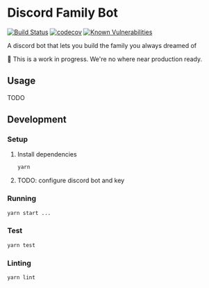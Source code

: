 # Discord Family Bot

[![Build Status](https://travis-ci.com/dotboris/discord-family-bot.svg?branch=master)](https://travis-ci.com/dotboris/discord-family-bot)
[![codecov](https://codecov.io/gh/dotboris/discord-family-bot/branch/master/graph/badge.svg)](https://codecov.io/gh/dotboris/discord-family-bot)
[![Known Vulnerabilities](https://snyk.io/test/github/dotboris/discord-family-bot/badge.svg?targetFile=package.json)](https://snyk.io/test/github/dotboris/discord-family-bot?targetFile=package.json)

A discord bot that lets you build the family you always dreamed of

:rotating_light: This is a work in progress. We're no where near production
ready.

## Usage

TODO

## Development

### Setup

1.  Install dependencies

    ```sh
    yarn
    ```

1.  TODO: configure discord bot and key

### Running

```sh
yarn start ...
```

### Test

```sh
yarn test
```

### Linting

```sh
yarn lint
```
